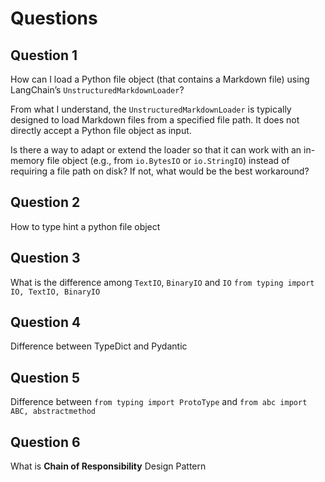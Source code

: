 # Questions

## Question 1
How can I load a Python file object (that contains a Markdown file) using LangChain’s `UnstructuredMarkdownLoader`?

From what I understand, the `UnstructuredMarkdownLoader` is typically designed to load Markdown files from a specified file path. It does not directly accept a Python file object as input.

Is there a way to adapt or extend the loader so that it can work with an in-memory file object (e.g., from `io.BytesIO` or `io.StringIO`) instead of requiring a file path on disk? If not, what would be the best workaround?

## Question 2
How to type hint a python file object

## Question 3
What is the difference among `TextIO`, `BinaryIO` and `IO`
`from typing import IO, TextIO, BinaryIO`

## Question 4
Difference between TypeDict and Pydantic

## Question 5
Difference between `from typing import ProtoType` and `from abc import ABC, abstractmethod`

## Question 6
What is **Chain of Responsibility** Design Pattern